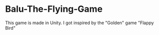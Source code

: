 # Balu-The-Flying-Game
This game is made in Unity. I got inspired by the "Golden" game "Flappy Bird"
